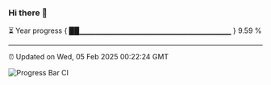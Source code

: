 ### Hi there 👋

⏳ Year progress { ██▁▁▁▁▁▁▁▁▁▁▁▁▁▁▁▁▁▁▁▁▁▁▁▁▁▁▁▁ } 9.59 %

---

⏰ Updated on Wed, 05 Feb 2025 00:22:24 GMT

![Progress Bar CI](https://github.com/liununu/liununu/workflows/Progress%20Bar%20CI/badge.svg)
